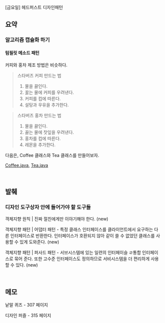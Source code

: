 [금요일] 헤드퍼스트 디자인패턴

## 요약

### 알고리즘 캡슐화 하기

#### 텀필릿 메소드 패턴

커피와 홍차 제조 방법은 비슷하다.

> 스타버즈 커피 만드는 법
> 
> 1. 물을 끓인다.
> 2. 꿇는 물에 커피를 우려낸다.
> 3. 커피를 컵에 따른다.
> 4. 설탕과 우유을 추가한다.

> 스타버즈 홍차 만드는 법
> 
> 1. 물을 끓인다.
> 2. 끓는 물에 찻잎을 우려낸다.
> 3. 홍차를 컵에 따른다.
> 4. 레몬을 추가한다.

다음은, Coffee 클래스와 Tea 클래스를 만들어보자.

[Coffee.java](../../headfirst-designpatterns/TemplateMethodPattern/StarbuzCoffeeAndTea/src/Coffee.java), [Tea.java](../../headfirst-designpatterns/TemplateMethodPattern/StarbuzCoffeeAndTea/src/Tea.java)


</br>

## 발췌

### 디자인 도구상자 안에 들어가야 할 도구들

객체지향 원칙 | 진짜 절친에게만 이야기해야 한다. (new)

객체지향 패턴 | 어댑터 패턴 - 특정 클래스 인터페이스를 클라이언트에서 요구하는 다른 인터페이스로 반환한다. 인터페이스가 호환되지 않아 같이 쓸 수 없었던 클래스를 사용할 수 있게 도와준다. (new)

객체지향 패턴 | 퍼사드 패턴 - 서브시스템에 있는 일련의 인터페이슬 ㄹ통합 인터페이스로 묶어 준다. 또한 고수준 인터페이스도 정의하므로 서비시스템을 더 편리하게 사용할 수 있다. (new)

</br>

## 메모

낱말 퀴즈 - 307 페이지

디자인 퍼즐 - 315 페이지